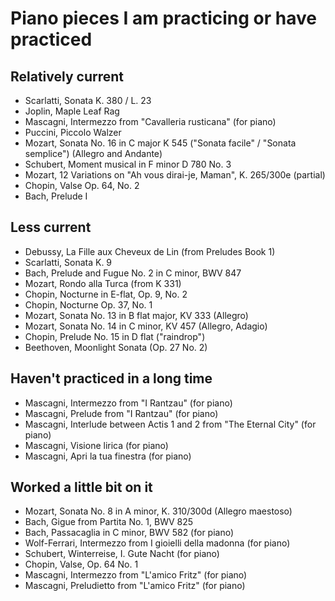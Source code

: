 # Piano pieces I am practicing or have practiced

## Relatively current

- Scarlatti, Sonata K. 380 / L. 23
- Joplin, Maple Leaf Rag
- Mascagni, Intermezzo from "Cavalleria rusticana" (for piano)
- Puccini, Piccolo Walzer
- Mozart, Sonata No. 16 in C major K 545 ("Sonata facile" / "Sonata semplice") (Allegro and Andante)
- Schubert, Moment musical in F minor D 780 No. 3
- Mozart, 12 Variations on "Ah vous dirai-je, Maman", K. 265/300e (partial)
- Chopin, Valse Op. 64, No. 2
- Bach, Prelude I

## Less current

- Debussy, La Fille aux Cheveux de Lin (from Preludes Book 1)
- Scarlatti, Sonata K. 9
- Bach, Prelude and Fugue No. 2 in C minor, BWV 847
- Mozart, Rondo alla Turca (from K 331)
- Chopin, Nocturne in E-flat, Op. 9, No. 2
- Chopin, Nocturne Op. 37, No. 1
- Mozart, Sonata No. 13 in B flat major, KV 333 (Allegro)
- Mozart, Sonata No. 14 in C minor, KV 457 (Allegro, Adagio)
- Chopin, Prelude No. 15 in D flat ("raindrop")
- Beethoven, Moonlight Sonata (Op. 27 No. 2)


## Haven't practiced in a long time

- Mascagni, Intermezzo from "I Rantzau" (for piano)
- Mascagni, Prelude from "I Rantzau" (for piano)
- Mascagni, Interlude between Actis 1 and 2 from "The Eternal City" (for piano)
- Mascagni, Visione lirica (for piano)
- Mascagni, Apri la tua finestra (for piano)


## Worked a little bit on it

- Mozart, Sonata No. 8 in A minor, K. 310/300d (Allegro maestoso)
- Bach, Gigue from Partita No. 1, BWV 825
- Bach, Passacaglia in C minor, BWV 582 (for piano)
- Wolf-Ferrari, Intermezzo from I gioielli della madonna (for piano)
- Schubert, Winterreise, I. Gute Nacht (for piano)
- Chopin, Valse, Op. 64 No. 1
- Mascagni, Intermezzo from "L'amico Fritz" (for piano)
- Mascagni, Preludietto from "L'amico Fritz" (for piano)